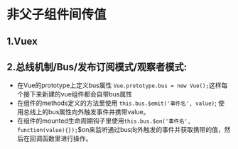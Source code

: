 # 非父子组件间传值
## 1.Vuex
## 2.总线机制/Bus/发布订阅模式/观察者模式:
+   在Vue的prototype上定义bus属性 `Vue.prototype.bus = new Vue();`这样每个接下来新建的vue组件都会自带bus属性
+   在组件的methods定义的方法里使用 `this.bus.$emit('事件名', value)`; 使用总线上的bus属性向外触发事件并携带value。
+   在组件的mounted生命周期钩子里使用`this.bus.$on('事件名', function(value){});`$on来监听通过bus向外触发的事件并获取携带的值，然后在回调函数里进行操作。
